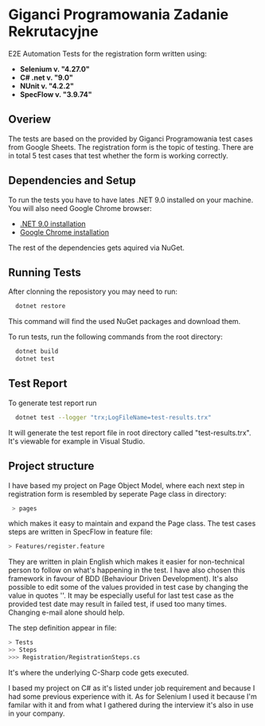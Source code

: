 # Giganci Programowania Zadanie Rekrutacyjne

 E2E Automation Tests for the registration form written using:
- **Selenium v. "4.27.0"**
- **C# .net v. "9.0"**
- **NUnit v. "4.2.2"**
- **SpecFlow v. "3.9.74"**

## Overiew
The tests are based on the provided by Giganci Programowania test cases from Google Sheets. The registration form is the topic of testing. There are in total 5 test cases that test whether the form is working correctly.

## Dependencies and Setup
To run the tests you have to have lates .NET 9.0 installed on your machine. You will also need Google Chrome browser:
- [.NET 9.0 installation](https://dotnet.microsoft.com/en-us/download/dotnet/9.0)
- [Google Chrome installation](https://www.google.com/chrome/)

The rest of the dependencies gets aquired via NuGet.
## Running Tests

After clonning the reposistory you may need to run:
```bash
  dotnet restore
```
This command will find the used NuGet packages and download them.

To run tests, run the following commands from the root directory:

```bash
  dotnet build
  dotnet test
```

## Test Report
To generate test report run
```bash
  dotnet test --logger "trx;LogFileName=test-results.trx"
```
It will generate the test report file in root directory called "test-results.trx". It's viewable for example in Visual Studio.

## Project structure
I have based my project on Page Object Model, where each next step in registration form is resembled by seperate Page class in directory:
```bash
 > pages
 ```
 which makes it easy to maintain and expand the Page class.
 The test cases steps are written in SpecFlow in feature file:
 ```bash
 > Features/register.feature
 ```
 They are written in plain English which makes it easier for non-technical person to follow on what's happening in the test. I have also chosen this framework in favour of BDD (Behaviour Driven Development). It's also possible to edit some of the values provided in test case by changing the value in quotes ''. It may be especially useful for last test case as the provided test date may result in failed test, if used too many times. Changing e-mail alone should help.
 
The step definition appear in file:
 
 ```bash
 > Tests
 >> Steps
 >>> Registration/RegistrationSteps.cs
 ```
 It's where the underlying C-Sharp code gets executed.
 
 I based my project on C# as it's listed under job requirement and because I had some previous experience with it. As for Selenium I used it because I'm familar with it and from what I gathered during the interview it's also in use in your company.
 
 
 
 